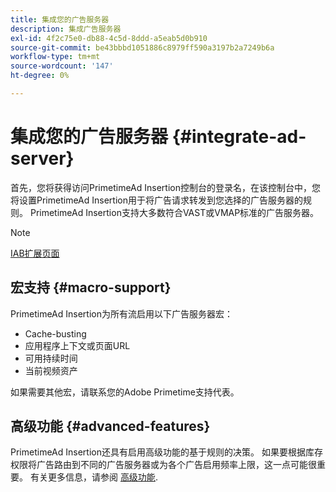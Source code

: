 ```yaml
---
title: 集成您的广告服务器
description: 集成广告服务器
exl-id: 4f2c75e0-db88-4c5d-8ddd-a5eab5d0b910
source-git-commit: be43bbbd1051886c8979ff590a3197b2a7249b6a
workflow-type: tm+mt
source-wordcount: '147'
ht-degree: 0%

---
```


# 集成您的广告服务器 {#integrate-ad-server}

首先，您将获得访问PrimetimeAd Insertion控制台的登录名，在该控制台中，您将设置PrimetimeAd Insertion用于将广告请求转发到您选择的广告服务器的规则。 PrimetimeAd Insertion支持大多数符合VAST或VMAP标准的广告服务器。

>[!NOTE]
>
>[IAB扩展页面](https://www.iab.com/guidelines/digital-video-ad-serving-template-vast)

## 宏支持 {#macro-support}

PrimetimeAd Insertion为所有流启用以下广告服务器宏：

* Cache-busting
* 应用程序上下文或页面URL
* 可用持续时间
* 当前视频资产

如果需要其他宏，请联系您的Adobe Primetime支持代表。

## 高级功能 {#advanced-features}

PrimetimeAd Insertion还具有启用高级功能的基于规则的决策。 如果要根据库存权限将广告路由到不同的广告服务器或为各个广告启用频率上限，这一点可能很重要。 有关更多信息，请参阅 [高级功能](/help/primetime-ad-insertion/advanced-features/route-ads-based-on-rules.md).
